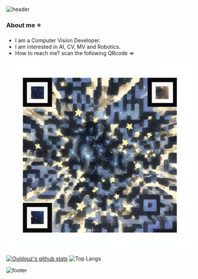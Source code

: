 ![header](https://capsule-render.vercel.app/api?type=waving&color=gradient&height=300&section=header&text=Hi%20I'm%20Ouldouz%20Pakpoour&fontSize=40)

### About me :star:
- I am a Computer Vision Developer.
- I am interested in AI, CV, MV and Robotics.
- How to reach me? scan the following QRcode =>

  
<p align="center">
<img src="qr4.png" alt="QRcode" width="500" height="500"/>
<img

-------------------------------------------------------------------------------------------------------------------------------------------------

[![Ouldouz's github stats](https://github-readme-stats.vercel.app/api?username=Ulduzpp&theme=radical)](https://github.com/anuraghazra/github-readme-stats)    ![Top Langs](https://github-readme-stats.vercel.app/api/top-langs/?username=anuraghazra&layout=compact)



![footer](https://capsule-render.vercel.app/api?type=waving&color=gradient&height=120&section=footer)
 

